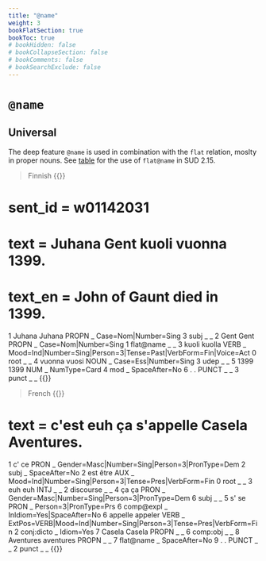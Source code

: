 ```yaml
---
title: "@name"
weight: 3
bookFlatSection: true
bookToc: true
# bookHidden: false
# bookCollapseSection: false
# bookComments: false
# bookSearchExclude: false
---
```


# `@name`

## Universal 
The deep feature `@name` is used in combination with the `flat` relation, moslty in proper nouns.
See [table](https://tables.grew.fr/?data=sud_deps/DEPS&cols=@name) for the use of `flat@name` in SUD 2.15.

> Finnish
{{<conll>}}
# sent_id = w01142031
# text = Juhana Gent kuoli vuonna 1399.
# text_en = John of Gaunt died in 1399.
1	Juhana	Juhana	PROPN	_	Case=Nom|Number=Sing	3	subj	_	_
2	Gent	Gent	PROPN	_	Case=Nom|Number=Sing	1	flat@name	_	_
3	kuoli	kuolla	VERB	_	Mood=Ind|Number=Sing|Person=3|Tense=Past|VerbForm=Fin|Voice=Act	0	root	_	_
4	vuonna	vuosi	NOUN	_	Case=Ess|Number=Sing	3	udep	_	_
5	1399	1399	NUM	_	NumType=Card	4	mod	_	SpaceAfter=No
6	.	.	PUNCT	_	_	3	punct	_	_
{{</conll>}}

> French
{{<conll>}}
# text = c'est euh ça s'appelle Casela Aventures.
1	c'	ce	PRON	_	Gender=Masc|Number=Sing|Person=3|PronType=Dem	2	subj	_	SpaceAfter=No
2	est	être	AUX	_	Mood=Ind|Number=Sing|Person=3|Tense=Pres|VerbForm=Fin	0	root	_	_
3	euh	euh	INTJ	_	_	2	discourse	_	_
4	ça	ça	PRON	_	Gender=Masc|Number=Sing|Person=3|PronType=Dem	6	subj	_	_
5	s'	se	PRON	_	Person=3|PronType=Prs	6	comp@expl	_	InIdiom=Yes|SpaceAfter=No
6	appelle	appeler	VERB	_	ExtPos=VERB|Mood=Ind|Number=Sing|Person=3|Tense=Pres|VerbForm=Fin	2	conj:dicto	_	Idiom=Yes
7	Casela	Casela	PROPN	_	_	6	comp:obj	_	_
8	Aventures	aventures	PROPN	_	_	7	flat@name	_	SpaceAfter=No
9	.	.	PUNCT	_	_	2	punct	_	_
{{</conll>}}









